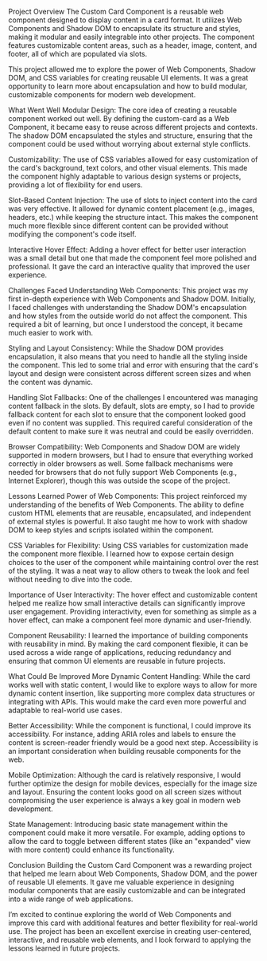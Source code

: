 Project Overview
The Custom Card Component is a reusable web component designed to display content in a card format. It utilizes Web Components and Shadow DOM to encapsulate its structure and styles, making it modular and easily integrable into other projects. The component features customizable content areas, such as a header, image, content, and footer, all of which are populated via slots.

This project allowed me to explore the power of Web Components, Shadow DOM, and CSS variables for creating reusable UI elements. It was a great opportunity to learn more about encapsulation and how to build modular, customizable components for modern web development.

What Went Well
Modular Design:
The core idea of creating a reusable component worked out well. By defining the custom-card as a Web Component, it became easy to reuse across different projects and contexts. The shadow DOM encapsulated the styles and structure, ensuring that the component could be used without worrying about external style conflicts.

Customizability:
The use of CSS variables allowed for easy customization of the card's background, text colors, and other visual elements. This made the component highly adaptable to various design systems or projects, providing a lot of flexibility for end users.

Slot-Based Content Injection:
The use of slots to inject content into the card was very effective. It allowed for dynamic content placement (e.g., images, headers, etc.) while keeping the structure intact. This makes the component much more flexible since different content can be provided without modifying the component's code itself.

Interactive Hover Effect:
Adding a hover effect for better user interaction was a small detail but one that made the component feel more polished and professional. It gave the card an interactive quality that improved the user experience.

Challenges Faced
Understanding Web Components:
This project was my first in-depth experience with Web Components and Shadow DOM. Initially, I faced challenges with understanding the Shadow DOM's encapsulation and how styles from the outside world do not affect the component. This required a bit of learning, but once I understood the concept, it became much easier to work with.

Styling and Layout Consistency:
While the Shadow DOM provides encapsulation, it also means that you need to handle all the styling inside the component. This led to some trial and error with ensuring that the card's layout and design were consistent across different screen sizes and when the content was dynamic.

Handling Slot Fallbacks:
One of the challenges I encountered was managing content fallback in the slots. By default, slots are empty, so I had to provide fallback content for each slot to ensure that the component looked good even if no content was supplied. This required careful consideration of the default content to make sure it was neutral and could be easily overridden.

Browser Compatibility:
Web Components and Shadow DOM are widely supported in modern browsers, but I had to ensure that everything worked correctly in older browsers as well. Some fallback mechanisms were needed for browsers that do not fully support Web Components (e.g., Internet Explorer), though this was outside the scope of the project.

Lessons Learned
Power of Web Components:
This project reinforced my understanding of the benefits of Web Components. The ability to define custom HTML elements that are reusable, encapsulated, and independent of external styles is powerful. It also taught me how to work with shadow DOM to keep styles and scripts isolated within the component.

CSS Variables for Flexibility:
Using CSS variables for customization made the component more flexible. I learned how to expose certain design choices to the user of the component while maintaining control over the rest of the styling. It was a neat way to allow others to tweak the look and feel without needing to dive into the code.

Importance of User Interactivity:
The hover effect and customizable content helped me realize how small interactive details can significantly improve user engagement. Providing interactivity, even for something as simple as a hover effect, can make a component feel more dynamic and user-friendly.

Component Reusability:
I learned the importance of building components with reusability in mind. By making the card component flexible, it can be used across a wide range of applications, reducing redundancy and ensuring that common UI elements are reusable in future projects.

What Could Be Improved
More Dynamic Content Handling:
While the card works well with static content, I would like to explore ways to allow for more dynamic content insertion, like supporting more complex data structures or integrating with APIs. This would make the card even more powerful and adaptable to real-world use cases.

Better Accessibility:
While the component is functional, I could improve its accessibility. For instance, adding ARIA roles and labels to ensure the content is screen-reader friendly would be a good next step. Accessibility is an important consideration when building reusable components for the web.

Mobile Optimization:
Although the card is relatively responsive, I would further optimize the design for mobile devices, especially for the image size and layout. Ensuring the content looks good on all screen sizes without compromising the user experience is always a key goal in modern web development.

State Management:
Introducing basic state management within the component could make it more versatile. For example, adding options to allow the card to toggle between different states (like an "expanded" view with more content) could enhance its functionality.

Conclusion
Building the Custom Card Component was a rewarding project that helped me learn about Web Components, Shadow DOM, and the power of reusable UI elements. It gave me valuable experience in designing modular components that are easily customizable and can be integrated into a wide range of web applications.

I’m excited to continue exploring the world of Web Components and improve this card with additional features and better flexibility for real-world use. The project has been an excellent exercise in creating user-centered, interactive, and reusable web elements, and I look forward to applying the lessons learned in future projects.